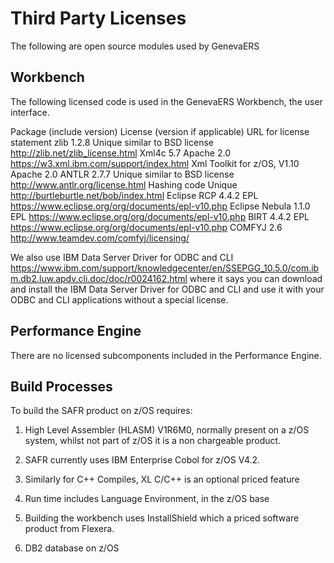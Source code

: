 # Third Party Licenses

The following are open source modules used by GenevaERS

## Workbench

The following licensed code is used in the GenevaERS Workbench, the user interface.

Package (include version)   License (version if applicable)     URL for license statement
zlib 1.2.8                  Unique similar to BSD license       http://zlib.net/zlib_license.html
Xml4c 5.7                   Apache 2.0                          https://w3.xml.ibm.com/support/index.html
Xml Toolkit for z/OS, V1.10 Apache 2.0
ANTLR 2.7.7                 Unique similar to BSD license       http://www.antlr.org/license.html
Hashing code                Unique                              http://burtleburtle.net/bob/index.html
Eclipse RCP 4.4.2           EPL                                 https://www.eclipse.org/org/documents/epl-v10.php
Eclipse Nebula 1.1.0        EPL                                 https://www.eclipse.org/org/documents/epl-v10.php
BIRT 4.4.2                  EPL                                 https://www.eclipse.org/org/documents/epl-v10.php
COMFYJ 2.6		                                                  http://www.teamdev.com/comfyj/licensing/

We also use IBM Data Server Driver for ODBC and CLI  https://www.ibm.com/support/knowledgecenter/en/SSEPGG_10.5.0/com.ibm.db2.luw.apdv.cli.doc/doc/r0024162.html where it says you can download and install the IBM Data Server Driver for ODBC and CLI and use it with your ODBC and CLI applications without a special license.

## Performance Engine

There are no licensed subcomponents included in the Performance Engine.

## Build Processes

To build the SAFR product on z/OS requires:

1. High Level Assembler (HLASM) V1R6M0, normally present on a z/OS system, whilst not part of z/OS it is a non chargeable product.

2. SAFR currently uses IBM Enterprise Cobol for z/OS V4.2.

3. Similarly for C++ Compiles,  XL C/C++ is an optional priced feature

4. Run time includes Language Environment, in the z/OS base

5. Building the workbench uses InstallShield which a priced software product from Flexera.

6. DB2 database on z/OS
